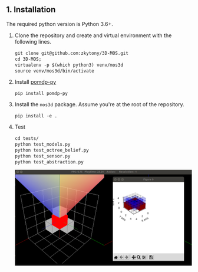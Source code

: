 ## 1. Installation <a name="installation"/>

The required python version is Python 3.6+.

1. Clone the repository and create and virtual environment with the following lines.

    ```
    git clone git@github.com:zkytony/3D-MOS.git
    cd 3D-MOS;
    virtualenv -p $(which python3) venv/mos3d
    source venv/mos3d/bin/activate
    ```

2. Install [pomdp-py](https://github.com/h2r/pomdp-py)

    ```
    pip install pomdp-py
    ```

3. Install the `mos3d` package. Assume you're at the root of the repository.

    ```
    pip install -e .
    ```

4. Test

   ```
   cd tests/
   python test_models.py
   python test_octree_belief.py
   python test_sensor.py
   python test_abstraction.py
   ```

   ![output_test_abstraction.png](docs/figs/sim-example-occ.png)
